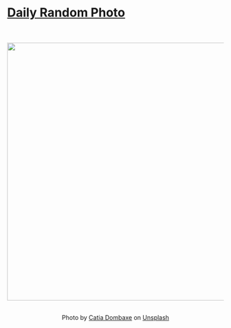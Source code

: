 # [Daily Random Photo](https://www.dailyrandomphoto.com/)

<div align="center">
  <br>
  <br>
  <a href="https://www.dailyrandomphoto.com/p/2024/2024-03-17/"><img src="https://images.unsplash.com/photo-1708977517310-7f31ea71b421?crop=entropy&cs=tinysrgb&fit=max&fm=jpg&ixid=M3w3NzUwOHwwfDF8cmFuZG9tfHx8fHx8fHx8MTcxMDYzNTUxN3w&ixlib=rb-4.0.3&q=80&w=1080" width="600px"></a>
  <br>
  <br>
  <p class="has-text-grey">Photo by <a href="https://unsplash.com/@cdombaxi_6?utm_source=Daily%20Random%20Photo&amp;utm_medium=referral" target="_blank" rel="noopener noreferrer">Catia Dombaxe</a> on <a href="https://unsplash.com/photos/a-plane-flying-in-the-sky-with-a-pink-and-blue-sky-in-the-background-d76DHKkzUeQ?utm_source=Daily%20Random%20Photo&amp;utm_medium=referral" target="_blank" rel="noopener noreferrer">Unsplash</a></p>
</div>
